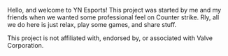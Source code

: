 Hello, and welcome to YN Esports!
This project was started by me and my
friends when we wanted some professional 
feel on Counter strike.
Rly, all we do here is just relax, play some
games, and share stuff.        


This project is not affiliated with, endorsed by, or associated with Valve Corporation.
